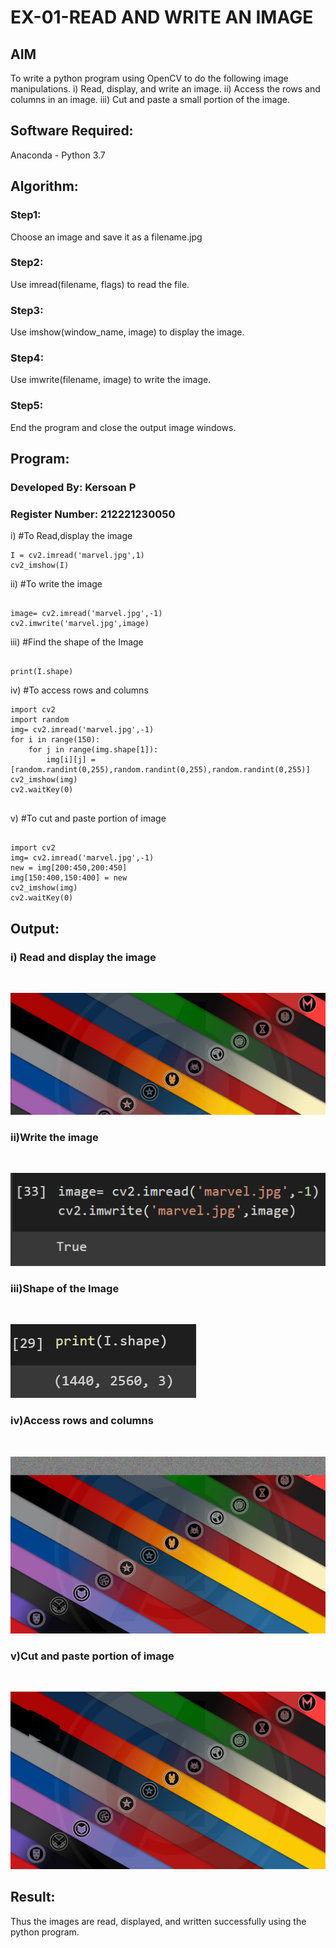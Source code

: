 # EX-01-READ AND WRITE AN IMAGE
## AIM
To write a python program using OpenCV to do the following image manipulations.
i) Read, display, and write an image.
ii) Access the rows and columns in an image.
iii) Cut and paste a small portion of the image.

## Software Required:
Anaconda - Python 3.7
## Algorithm:
### Step1:
Choose an image and save it as a filename.jpg
### Step2:
Use imread(filename, flags) to read the file.
### Step3:
Use imshow(window_name, image) to display the image.
### Step4:
Use imwrite(filename, image) to write the image.
### Step5:
End the program and close the output image windows.
## Program:
### Developed By: Kersoan P
### Register Number: 212221230050
i) #To Read,display the image
```
I = cv2.imread('marvel.jpg',1)
cv2_imshow(I)

```
ii) #To write the image
```

image= cv2.imread('marvel.jpg',-1)
cv2.imwrite('marvel.jpg',image)

```
iii) #Find the shape of the Image
```python3

print(I.shape)

```
iv) #To access rows and columns

```python3
import cv2
import random
img= cv2.imread('marvel.jpg',-1)
for i in range(150):
    for j in range(img.shape[1]):
        img[i][j] = [random.randint(0,255),random.randint(0,255),random.randint(0,255)]
cv2_imshow(img)
cv2.waitKey(0)


```
v) #To cut and paste portion of image
```python3

import cv2
img= cv2.imread('marvel.jpg',-1)
new = img[200:450,200:450]
img[150:400,150:400] = new
cv2_imshow(img)
cv2.waitKey(0)

```

## Output:

### i) Read and display the image

<br>

![](1.png)
<br>

### ii)Write the image

<br>

![](2.png)
<br>

### iii)Shape of the Image

<br>

![](3.png)
<br>

### iv)Access rows and columns
<br>

![](noise_marvel.png)
<br>

### v)Cut and paste portion of image
<br>

![](sq_marv.png)
<br>

## Result:
Thus the images are read, displayed, and written successfully using the python program.



